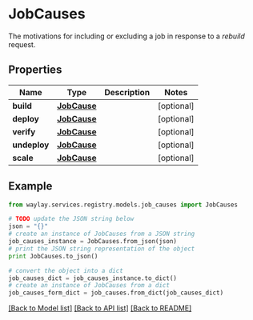 # JobCauses

The motivations for including or excluding a job in response to a <em>rebuild</em> request.

## Properties

Name | Type | Description | Notes
------------ | ------------- | ------------- | -------------
**build** | [**JobCause**](JobCause.md) |  | [optional] 
**deploy** | [**JobCause**](JobCause.md) |  | [optional] 
**verify** | [**JobCause**](JobCause.md) |  | [optional] 
**undeploy** | [**JobCause**](JobCause.md) |  | [optional] 
**scale** | [**JobCause**](JobCause.md) |  | [optional] 

## Example

```python
from waylay.services.registry.models.job_causes import JobCauses

# TODO update the JSON string below
json = "{}"
# create an instance of JobCauses from a JSON string
job_causes_instance = JobCauses.from_json(json)
# print the JSON string representation of the object
print JobCauses.to_json()

# convert the object into a dict
job_causes_dict = job_causes_instance.to_dict()
# create an instance of JobCauses from a dict
job_causes_form_dict = job_causes.from_dict(job_causes_dict)
```
[[Back to Model list]](../README.md#documentation-for-models) [[Back to API list]](../README.md#documentation-for-api-endpoints) [[Back to README]](../README.md)


